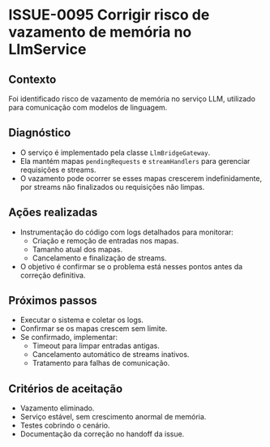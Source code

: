 # ISSUE-0095 Corrigir risco de vazamento de memória no LlmService

## Contexto
Foi identificado risco de vazamento de memória no serviço LLM, utilizado para comunicação com modelos de linguagem.

## Diagnóstico
- O serviço é implementado pela classe `LlmBridgeGateway`.
- Ela mantém mapas `pendingRequests` e `streamHandlers` para gerenciar requisições e streams.
- O vazamento pode ocorrer se esses mapas crescerem indefinidamente, por streams não finalizados ou requisições não limpas.

## Ações realizadas
- Instrumentação do código com logs detalhados para monitorar:
  - Criação e remoção de entradas nos mapas.
  - Tamanho atual dos mapas.
  - Cancelamento e finalização de streams.
- O objetivo é confirmar se o problema está nesses pontos antes da correção definitiva.

## Próximos passos
- Executar o sistema e coletar os logs.
- Confirmar se os mapas crescem sem limite.
- Se confirmado, implementar:
  - Timeout para limpar entradas antigas.
  - Cancelamento automático de streams inativos.
  - Tratamento para falhas de comunicação.

## Critérios de aceitação
- Vazamento eliminado.
- Serviço estável, sem crescimento anormal de memória.
- Testes cobrindo o cenário.
- Documentação da correção no handoff da issue.